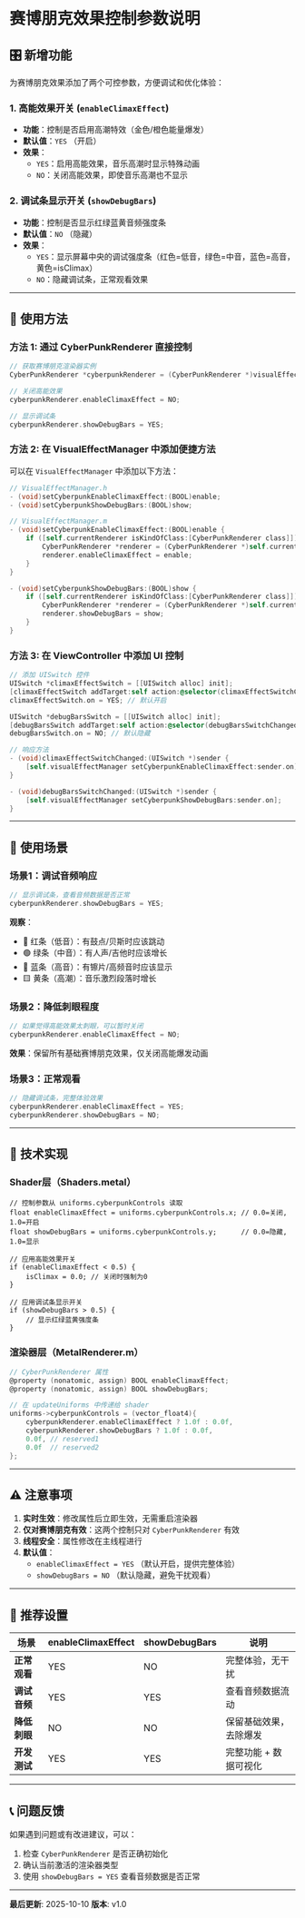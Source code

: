 # 赛博朋克效果控制参数说明

## 🎛️ 新增功能

为赛博朋克效果添加了两个可控参数，方便调试和优化体验：

### 1. 高能效果开关 (`enableClimaxEffect`)
- **功能**：控制是否启用高潮特效（金色/橙色能量爆发）
- **默认值**：`YES` （开启）
- **效果**：
  - `YES`：启用高能效果，音乐高潮时显示特殊动画
  - `NO`：关闭高能效果，即使音乐高潮也不显示

### 2. 调试条显示开关 (`showDebugBars`)
- **功能**：控制是否显示红绿蓝黄音频强度条
- **默认值**：`NO` （隐藏）
- **效果**：
  - `YES`：显示屏幕中央的调试强度条（红色=低音，绿色=中音，蓝色=高音，黄色=isClimax）
  - `NO`：隐藏调试条，正常观看效果

---

## 📝 使用方法

### 方法 1: 通过 CyberPunkRenderer 直接控制

```objective-c
// 获取赛博朋克渲染器实例
CyberPunkRenderer *cyberpunkRenderer = (CyberPunkRenderer *)visualEffectManager.currentRenderer;

// 关闭高能效果
cyberpunkRenderer.enableClimaxEffect = NO;

// 显示调试条
cyberpunkRenderer.showDebugBars = YES;
```

### 方法 2: 在 VisualEffectManager 中添加便捷方法

可以在 `VisualEffectManager` 中添加以下方法：

```objective-c
// VisualEffectManager.h
- (void)setCyberpunkEnableClimaxEffect:(BOOL)enable;
- (void)setCyberpunkShowDebugBars:(BOOL)show;

// VisualEffectManager.m
- (void)setCyberpunkEnableClimaxEffect:(BOOL)enable {
    if ([self.currentRenderer isKindOfClass:[CyberPunkRenderer class]]) {
        CyberPunkRenderer *renderer = (CyberPunkRenderer *)self.currentRenderer;
        renderer.enableClimaxEffect = enable;
    }
}

- (void)setCyberpunkShowDebugBars:(BOOL)show {
    if ([self.currentRenderer isKindOfClass:[CyberPunkRenderer class]]) {
        CyberPunkRenderer *renderer = (CyberPunkRenderer *)self.currentRenderer;
        renderer.showDebugBars = show;
    }
}
```

### 方法 3: 在 ViewController 中添加 UI 控制

```objective-c
// 添加 UISwitch 控件
UISwitch *climaxEffectSwitch = [[UISwitch alloc] init];
[climaxEffectSwitch addTarget:self action:@selector(climaxEffectSwitchChanged:) forControlEvents:UIControlEventValueChanged];
climaxEffectSwitch.on = YES; // 默认开启

UISwitch *debugBarsSwitch = [[UISwitch alloc] init];
[debugBarsSwitch addTarget:self action:@selector(debugBarsSwitchChanged:) forControlEvents:UIControlEventValueChanged];
debugBarsSwitch.on = NO; // 默认隐藏

// 响应方法
- (void)climaxEffectSwitchChanged:(UISwitch *)sender {
    [self.visualEffectManager setCyberpunkEnableClimaxEffect:sender.on];
}

- (void)debugBarsSwitchChanged:(UISwitch *)sender {
    [self.visualEffectManager setCyberpunkShowDebugBars:sender.on];
}
```

---

## 🎨 使用场景

### 场景1：调试音频响应
```objective-c
// 显示调试条，查看音频数据是否正常
cyberpunkRenderer.showDebugBars = YES;
```
**观察**：
- 🔴 红条（低音）：有鼓点/贝斯时应该跳动
- 🟢 绿条（中音）：有人声/吉他时应该增长
- 🔵 蓝条（高音）：有镲片/高频音时应该显示
- 🟨 黄条（高潮）：音乐激烈段落时增长

### 场景2：降低刺眼程度
```objective-c
// 如果觉得高能效果太刺眼，可以暂时关闭
cyberpunkRenderer.enableClimaxEffect = NO;
```
**效果**：保留所有基础赛博朋克效果，仅关闭高能爆发动画

### 场景3：正常观看
```objective-c
// 隐藏调试条，完整体验效果
cyberpunkRenderer.enableClimaxEffect = YES;
cyberpunkRenderer.showDebugBars = NO;
```

---

## 🔧 技术实现

### Shader层（Shaders.metal）
```metal
// 控制参数从 uniforms.cyberpunkControls 读取
float enableClimaxEffect = uniforms.cyberpunkControls.x; // 0.0=关闭, 1.0=开启
float showDebugBars = uniforms.cyberpunkControls.y;      // 0.0=隐藏, 1.0=显示

// 应用高能效果开关
if (enableClimaxEffect < 0.5) {
    isClimax = 0.0; // 关闭时强制为0
}

// 应用调试条显示开关
if (showDebugBars > 0.5) {
    // 显示红绿蓝黄强度条
}
```

### 渲染器层（MetalRenderer.m）
```objective-c
// CyberPunkRenderer 属性
@property (nonatomic, assign) BOOL enableClimaxEffect;
@property (nonatomic, assign) BOOL showDebugBars;

// 在 updateUniforms 中传递给 shader
uniforms->cyberpunkControls = (vector_float4){
    cyberpunkRenderer.enableClimaxEffect ? 1.0f : 0.0f,
    cyberpunkRenderer.showDebugBars ? 1.0f : 0.0f,
    0.0f, // reserved1
    0.0f  // reserved2
};
```

---

## ⚠️ 注意事项

1. **实时生效**：修改属性后立即生效，无需重启渲染器
2. **仅对赛博朋克有效**：这两个控制只对 `CyberPunkRenderer` 有效
3. **线程安全**：属性修改在主线程进行
4. **默认值**：
   - `enableClimaxEffect = YES` （默认开启，提供完整体验）
   - `showDebugBars = NO` （默认隐藏，避免干扰观看）

---

## 🎯 推荐设置

| 场景 | enableClimaxEffect | showDebugBars | 说明 |
|-----|-------------------|---------------|------|
| **正常观看** | YES | NO | 完整体验，无干扰 |
| **调试音频** | YES | YES | 查看音频数据流动 |
| **降低刺眼** | NO | NO | 保留基础效果，去除爆发 |
| **开发测试** | YES | YES | 完整功能 + 数据可视化 |

---

## 📞 问题反馈

如果遇到问题或有改进建议，可以：
1. 检查 `CyberPunkRenderer` 是否正确初始化
2. 确认当前激活的渲染器类型
3. 使用 `showDebugBars = YES` 查看音频数据是否正常

---

**最后更新**: 2025-10-10
**版本**: v1.0

